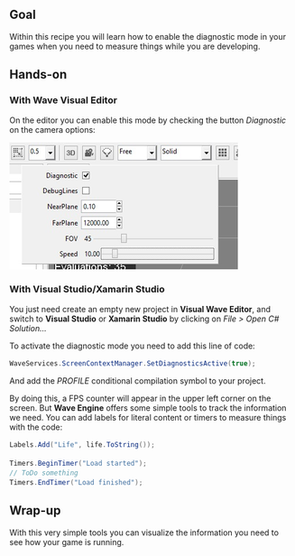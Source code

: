 
## Goal

Within this recipe you will learn how to enable the diagnostic mode in your games when you need to measure things while you are developing.

## Hands-on

### With Wave Visual Editor

On the editor you can enable this mode by checking the button *Diagnostic* on the camera options:

![](images/ActiveDiagnosticsMode/ActiveDiagnosticsMode.jpg)

### With Visual Studio/Xamarin Studio

You just need create an empty new project in **Visual Wave Editor**, and switch to **Visual Studio** or **Xamarin Studio** by clicking on *File > Open C# Solution...*

To activate the diagnostic mode you need to add this line of code:

```C#
WaveServices.ScreenContextManager.SetDiagnosticsActive(true);
```

And add the *PROFILE* conditional compilation symbol to your project.

By doing this, a FPS counter will appear in the upper left corner on the screen.
But **Wave Engine** offers some simple tools to track the information we need. You can add labels for literal content or timers to measure things with the code:

```C#
Labels.Add("Life", life.ToString());

Timers.BeginTimer("Load started");
// ToDo something
Timers.EndTimer("Load finished");
```

## Wrap-up

With this very simple tools you can visualize the information you need to see how your game is running.